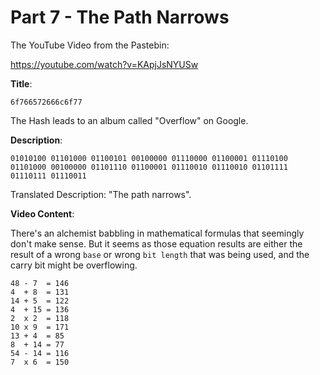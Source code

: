 
# Part 7 - The Path Narrows

The YouTube Video from the Pastebin:

https://youtube.com/watch?v=KApjJsNYUSw


**Title**:

`6f766572666c6f77`

The Hash leads to an album called "Overflow" on Google.

**Description**:

`01010100 01101000 01100101 00100000 01110000 01100001 01110100 01101000 00100000 01101110 01100001 01110010 01110010 01101111 01110111 01110011`

Translated Description: "The path narrows".

**Video Content**:

There's an alchemist babbling in mathematical formulas that seemingly don't make sense.
But it seems as those equation results are either the result of a wrong `base` or wrong `bit length`
that was being used, and the carry bit might be overflowing.

```
48 - 7  = 146
4  + 8  = 131
14 + 5  = 122
4  + 15 = 136
2  x 2  = 118
10 x 9  = 171
13 + 4  = 85
8  + 14 = 77
54 - 14 = 116
7  x 6  = 150
```
